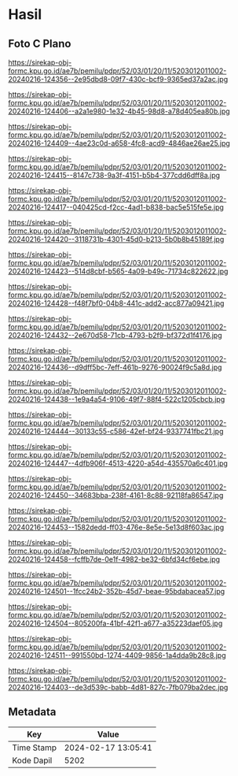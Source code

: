 # Hasil

## Foto C Plano

https://sirekap-obj-formc.kpu.go.id/ae7b/pemilu/pdpr/52/03/01/20/11/5203012011002-20240216-124356--2e95dbd8-09f7-430c-bcf9-9365ed37a2ac.jpg

https://sirekap-obj-formc.kpu.go.id/ae7b/pemilu/pdpr/52/03/01/20/11/5203012011002-20240216-124406--a2a1e980-1e32-4b45-98d8-a78d405ea80b.jpg

https://sirekap-obj-formc.kpu.go.id/ae7b/pemilu/pdpr/52/03/01/20/11/5203012011002-20240216-124409--4ae23c0d-a658-4fc8-acd9-4846ae26ae25.jpg

https://sirekap-obj-formc.kpu.go.id/ae7b/pemilu/pdpr/52/03/01/20/11/5203012011002-20240216-124415--8147c738-9a3f-4151-b5b4-377cdd6dff8a.jpg

https://sirekap-obj-formc.kpu.go.id/ae7b/pemilu/pdpr/52/03/01/20/11/5203012011002-20240216-124417--040425cd-f2cc-4ad1-b838-bac5e515fe5e.jpg

https://sirekap-obj-formc.kpu.go.id/ae7b/pemilu/pdpr/52/03/01/20/11/5203012011002-20240216-124420--3118731b-4301-45d0-b213-5b0b8b45189f.jpg

https://sirekap-obj-formc.kpu.go.id/ae7b/pemilu/pdpr/52/03/01/20/11/5203012011002-20240216-124423--514d8cbf-b565-4a09-b49c-71734c822622.jpg

https://sirekap-obj-formc.kpu.go.id/ae7b/pemilu/pdpr/52/03/01/20/11/5203012011002-20240216-124428--f48f7bf0-04b8-441c-add2-acc877a09421.jpg

https://sirekap-obj-formc.kpu.go.id/ae7b/pemilu/pdpr/52/03/01/20/11/5203012011002-20240216-124432--2e670d58-71cb-4793-b2f9-bf372d1f4176.jpg

https://sirekap-obj-formc.kpu.go.id/ae7b/pemilu/pdpr/52/03/01/20/11/5203012011002-20240216-124436--d9dff5bc-7eff-461b-9276-90024f9c5a8d.jpg

https://sirekap-obj-formc.kpu.go.id/ae7b/pemilu/pdpr/52/03/01/20/11/5203012011002-20240216-124438--1e9a4a54-9106-49f7-88f4-522c1205cbcb.jpg

https://sirekap-obj-formc.kpu.go.id/ae7b/pemilu/pdpr/52/03/01/20/11/5203012011002-20240216-124444--30133c55-c586-42ef-bf24-9337741fbc21.jpg

https://sirekap-obj-formc.kpu.go.id/ae7b/pemilu/pdpr/52/03/01/20/11/5203012011002-20240216-124447--4dfb906f-4513-4220-a54d-435570a6c401.jpg

https://sirekap-obj-formc.kpu.go.id/ae7b/pemilu/pdpr/52/03/01/20/11/5203012011002-20240216-124450--34683bba-238f-4161-8c88-92118fa86547.jpg

https://sirekap-obj-formc.kpu.go.id/ae7b/pemilu/pdpr/52/03/01/20/11/5203012011002-20240216-124453--1582dedd-ff03-476e-8e5e-5e13d8f603ac.jpg

https://sirekap-obj-formc.kpu.go.id/ae7b/pemilu/pdpr/52/03/01/20/11/5203012011002-20240216-124458--fcffb7de-0e1f-4982-be32-6bfd34cf6ebe.jpg

https://sirekap-obj-formc.kpu.go.id/ae7b/pemilu/pdpr/52/03/01/20/11/5203012011002-20240216-124501--1fcc24b2-352b-45d7-beae-95bdabacea57.jpg

https://sirekap-obj-formc.kpu.go.id/ae7b/pemilu/pdpr/52/03/01/20/11/5203012011002-20240216-124504--805200fa-41bf-42f1-a677-a35223daef05.jpg

https://sirekap-obj-formc.kpu.go.id/ae7b/pemilu/pdpr/52/03/01/20/11/5203012011002-20240216-124511--991550bd-1274-4409-9856-1a4dda9b28c8.jpg

https://sirekap-obj-formc.kpu.go.id/ae7b/pemilu/pdpr/52/03/01/20/11/5203012011002-20240216-124403--de3d539c-babb-4d81-827c-7fb079ba2dec.jpg


## Metadata

| Key        | Value               |
| ---------- | ------------------- |
| Time Stamp | 2024-02-17 13:05:41 |
| Kode Dapil | 5202                |



